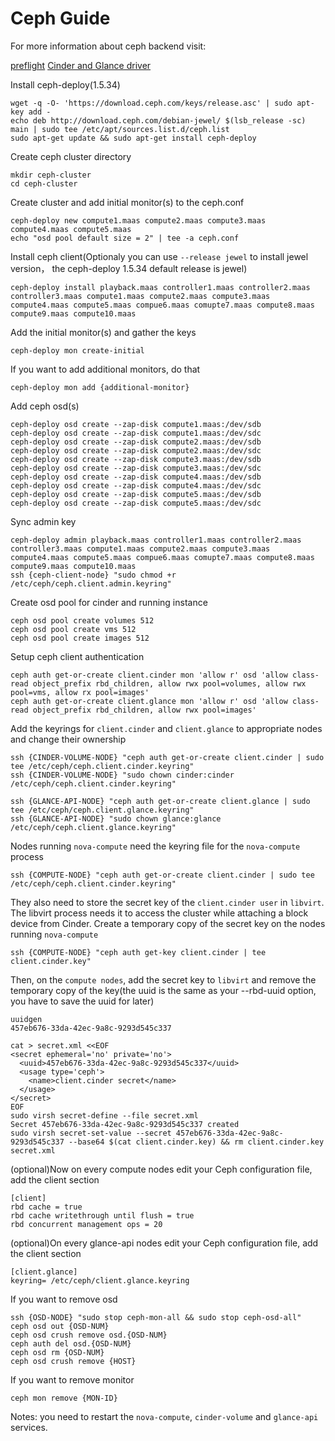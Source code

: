 # Ceph Guide

For more information about ceph backend visit:

[preflight](http://docs.ceph.com/docs/jewel/start/quick-start-preflight/)
[Cinder and Glance driver](http://docs.ceph.com/docs/jewel/rbd/rbd-openstack/)

Install ceph-deploy(1.5.34)

    wget -q -O- 'https://download.ceph.com/keys/release.asc' | sudo apt-key add -
    echo deb http://download.ceph.com/debian-jewel/ $(lsb_release -sc) main | sudo tee /etc/apt/sources.list.d/ceph.list
    sudo apt-get update && sudo apt-get install ceph-deploy

Create ceph cluster directory

    mkdir ceph-cluster
    cd ceph-cluster

Create cluster and add initial monitor(s) to the ceph.conf

    ceph-deploy new compute1.maas compute2.maas compute3.maas compute4.maas compute5.maas
    echo "osd pool default size = 2" | tee -a ceph.conf

Install ceph client(Optionaly you can use `--release jewel` to install jewel version， the ceph-deploy 1.5.34 default release is jewel)

    ceph-deploy install playback.maas controller1.maas controller2.maas controller3.maas compute1.maas compute2.maas compute3.maas compute4.maas compute5.maas compue6.maas comupte7.maas compute8.maas compute9.maas compute10.maas

Add the initial monitor(s) and gather the keys

    ceph-deploy mon create-initial

If you want to add additional monitors, do that

    ceph-deploy mon add {additional-monitor}

Add ceph osd(s)

    ceph-deploy osd create --zap-disk compute1.maas:/dev/sdb
    ceph-deploy osd create --zap-disk compute1.maas:/dev/sdc
    ceph-deploy osd create --zap-disk compute2.maas:/dev/sdb
    ceph-deploy osd create --zap-disk compute2.maas:/dev/sdc
    ceph-deploy osd create --zap-disk compute3.maas:/dev/sdb
    ceph-deploy osd create --zap-disk compute3.maas:/dev/sdc
    ceph-deploy osd create --zap-disk compute4.maas:/dev/sdb
    ceph-deploy osd create --zap-disk compute4.maas:/dev/sdc
    ceph-deploy osd create --zap-disk compute5.maas:/dev/sdb
    ceph-deploy osd create --zap-disk compute5.maas:/dev/sdc

Sync admin key

    ceph-deploy admin playback.maas controller1.maas controller2.maas controller3.maas compute1.maas compute2.maas compute3.maas compute4.maas compute5.maas compue6.maas comupte7.maas compute8.maas compute9.maas compute10.maas
    ssh {ceph-client-node} "sudo chmod +r /etc/ceph/ceph.client.admin.keyring"

Create osd pool for cinder and running instance

    ceph osd pool create volumes 512
    ceph osd pool create vms 512
    ceph osd pool create images 512

Setup ceph client authentication

    ceph auth get-or-create client.cinder mon 'allow r' osd 'allow class-read object_prefix rbd_children, allow rwx pool=volumes, allow rwx pool=vms, allow rx pool=images'
    ceph auth get-or-create client.glance mon 'allow r' osd 'allow class-read object_prefix rbd_children, allow rwx pool=images'

Add the keyrings for `client.cinder` and `client.glance` to appropriate nodes and change their ownership

    ssh {CINDER-VOLUME-NODE} "ceph auth get-or-create client.cinder | sudo tee /etc/ceph/ceph.client.cinder.keyring"
    ssh {CINDER-VOLUME-NODE} "sudo chown cinder:cinder /etc/ceph/ceph.client.cinder.keyring"

    ssh {GLANCE-API-NODE} "ceph auth get-or-create client.glance | sudo tee /etc/ceph/ceph.client.glance.keyring"
    ssh {GLANCE-API-NODE} "sudo chown glance:glance /etc/ceph/ceph.client.glance.keyring"

Nodes running `nova-compute` need the keyring file for the `nova-compute` process

    ssh {COMPUTE-NODE} "ceph auth get-or-create client.cinder | sudo tee /etc/ceph/ceph.client.cinder.keyring"

They also need to store the secret key of the `client.cinder user` in `libvirt`. The libvirt process needs it to access the cluster while attaching a block device from Cinder.
Create a temporary copy of the secret key on the nodes running `nova-compute`

    ssh {COMPUTE-NODE} "ceph auth get-key client.cinder | tee client.cinder.key"

Then, on the `compute nodes`, add the secret key to `libvirt` and remove the temporary copy of the key(the uuid is the same as your --rbd-uuid option, you have to save the uuid for later)

    uuidgen
    457eb676-33da-42ec-9a8c-9293d545c337

    cat > secret.xml <<EOF
    <secret ephemeral='no' private='no'>
      <uuid>457eb676-33da-42ec-9a8c-9293d545c337</uuid>
      <usage type='ceph'>
        <name>client.cinder secret</name>
      </usage>
    </secret>
    EOF
    sudo virsh secret-define --file secret.xml
    Secret 457eb676-33da-42ec-9a8c-9293d545c337 created
    sudo virsh secret-set-value --secret 457eb676-33da-42ec-9a8c-9293d545c337 --base64 $(cat client.cinder.key) && rm client.cinder.key secret.xml

(optional)Now on every compute nodes edit your Ceph configuration file, add the client section

    [client]
    rbd cache = true
    rbd cache writethrough until flush = true
    rbd concurrent management ops = 20

(optional)On every glance-api nodes edit your Ceph configuration file, add the client section

    [client.glance]
    keyring= /etc/ceph/client.glance.keyring

If you want to remove osd

    ssh {OSD-NODE} "sudo stop ceph-mon-all && sudo stop ceph-osd-all"
    ceph osd out {OSD-NUM}
    ceph osd crush remove osd.{OSD-NUM}
    ceph auth del osd.{OSD-NUM}
    ceph osd rm {OSD-NUM}
    ceph osd crush remove {HOST}

If you want to remove monitor

    ceph mon remove {MON-ID}

Notes: you need to restart the `nova-compute`, `cinder-volume` and `glance-api` services.
